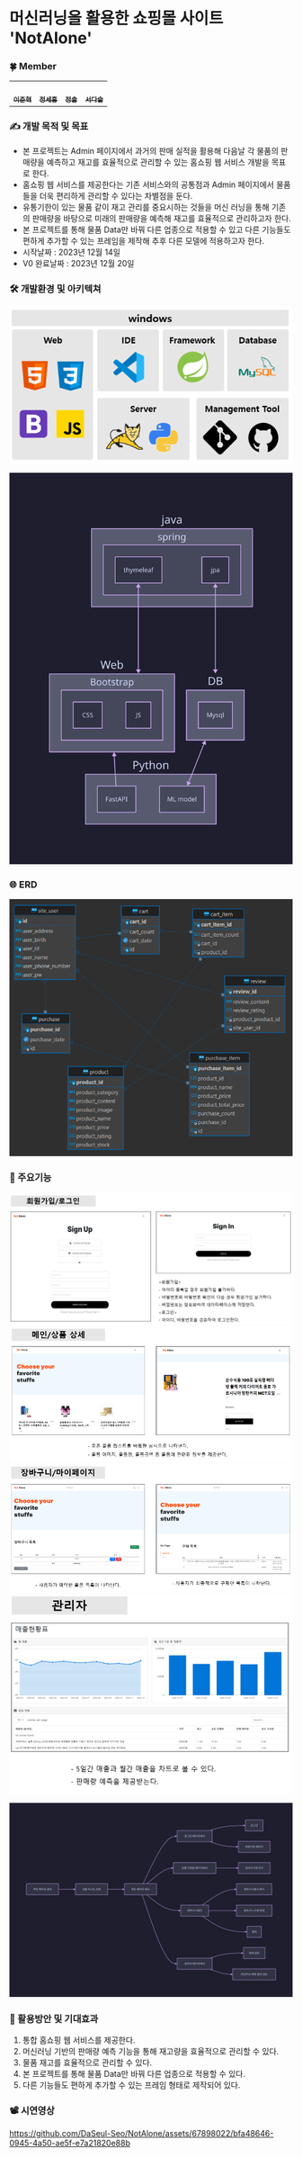 # 머신러닝을 활용한 쇼핑몰 사이트 'NotAlone'

### 🍀 Member

<table>
  <tbody>
    <tr>
      <td align="center"><a href="https://github.com/hyul77"><img src="https://avatars.githubusercontent.com/u/100561170?v=4" width="100px;" alt=""/><br /><sub><b>이준혁</b></sub></a><br /></td>
      <td align="center"><a href="https://github.com/bbundnam"><img src="https://avatars.githubusercontent.com/u/145851524?v=4" width="100px;" alt=""/><br /><sub><b>정세홍</b></sub></a><br /></td>
      <td align="center"><a href="https://github.com/soljeong"><img src="https://avatars.githubusercontent.com/u/72812330?v=4" width="100px;" alt=""/><br /><sub><b>정솔</b></sub></a><br /></td>
      <td align="center"><a href="https://github.com/DaSeul-Seo"><img src="https://avatars.githubusercontent.com/u/67898022?v=4" width="100px;" alt=""/><br /><sub><b>서다슬</b></sub></a><br /></td>
    </tr>
  </tbody>
</table>

### ✍️ 개발 목적 및 목표
- 본 프로젝트는 Admin 페이지에서 과거의 판매 실적을 활용해 다음날 각 물품의 판매량을 예측하고 재고를 효율적으로 관리할 수 있는 홈쇼핑 웹 서비스 개발을 목표로 한다.
- 홈쇼핑 웹 서비스를 제공한다는 기존 서비스와의 공통점과 Admin 페이지에서 물품들을 더욱 편리하게 관리할 수 있다는 차별점을 둔다.
- 유통기한이 있는 물품 같이 재고 관리를 중요시하는 것들을 머신 러닝을 통해 기존의 판매량을 바탕으로 미래의 판매량을 예측해 재고를 효율적으로 관리하고자 한다.
- 본 프로젝트를 통해 물품 Data만 바꿔 다른 업종으로 적용할 수 있고 다른 기능들도 편하게 추가할 수 있는 프레임을 제작해 추후 다른 모델에 적용하고자 한다. 
- 시작날짜 : 2023년 12월 14일
- V0 완료날짜 : 2023년 12월 20일

### 🛠 개발환경 및 아키텍쳐
![dev_environment](./image/dev_environment.png)


![Alt text](./image/stack.svg)

### 🌐 ERD
  
![erd](./image/1_ERD.png)

### 📒 주요기능
![join_login](./image/join_login.png)
![main_detail](./image/main_detail.png)
![cart_mypage](./image/cart_mypage.png)
![admin](./image/admin.png)

<!-- 1. 로그인
    - 아이디, 비밀번호를 검증하여 로그인한다.
2. 회원가입
    - 아이디 중복일 경우 회원가입 불가하다.
    - 비밀번호와 비밀번호 확인이 다를 경우 회원가입 불가하다.
    - 비밀번호는 암호화하여 데이터베이스에 저장한다.
3. 메인
    - 모든 물품 리스트를 바둑판 형식으로 나타낸다.
4. 물품상세
    - 물품 이미지, 물품명, 물품금액 등 물품에 관련된 정보를 제공한다.
5. 장바구니
    - 사용자가 예약한 물품 목록이 나타난다.
6. 마이페이지
    - 사용자가 최종적으로 구매한 목록이 나타난다.
7. 관리자
    - 5일간 매출과 월간 매출을 차트로 볼 수 있다.
    - 판매량 예측을 제공받는다. -->

![Alt text](./image/flow.svg)

### 🌟 활용방안 및 기대효과
1. 통합 홈쇼핑 웹 서비스를 제공한다.
2. 머신러닝 기반의 판매량 예측 기능을 통해 재고량을 효율적으로 관리할 수 있다.
4. 물품 재고를 효율적으로 관리할 수 있다.
5. 본 프로젝트를 통해 물품 Data만 바꿔 다른 업종으로 적용할 수 있다.
6. 다른 기능들도 편하게 추가할 수 있는 프레임 형태로 제작되어 있다.


### 📽️ 시연영상

https://github.com/DaSeul-Seo/NotAlone/assets/67898022/bfa48646-0945-4a50-ae5f-e7a21820e88b

